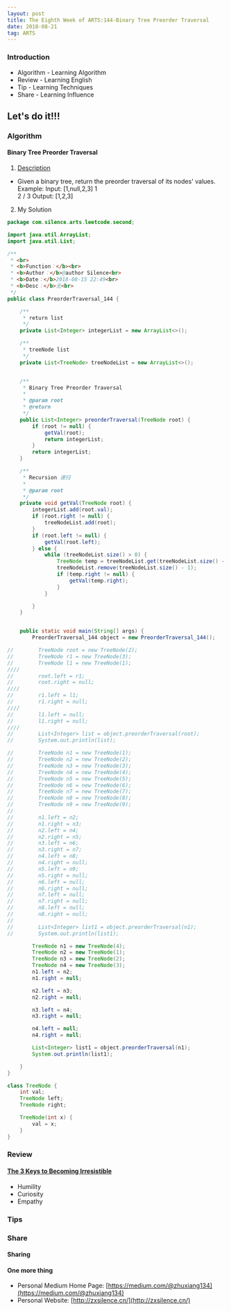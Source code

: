 ```yaml
---
layout: post
title: The Eighth Week of ARTS:144-Binary Tree Preorder Traversal
date: 2018-08-21
tag: ARTS
---
```


### Introduction
- Algorithm  - Learning Algorithm
- Review  - Learning English
- Tip - Learning Techniques
- Share - Learning Influence

## Let's do it!!!
### Algorithm
#### Binary Tree Preorder Traversal
1. [Description](https://leetcode.com/problems/binary-tree-preorder-traversal/description/)
- Given a binary tree, return the preorder traversal of its nodes' values.
Example:
Input: [1,null,2,3]
   1
    \
     2
    /
   3
Output: [1,2,3]
2. My Solution

```java
package com.silence.arts.leetcode.second;

import java.util.ArrayList;
import java.util.List;

/**
 * <br>
 * <b>Function：</b><br>
 * <b>Author：</b>@author Silence<br>
 * <b>Date：</b>2018-08-15 22:49<br>
 * <b>Desc：</b>无<br>
 */
public class PreorderTraversal_144 {

    /**
     * return list
     */
    private List<Integer> integerList = new ArrayList<>();

    /**
     * treeNode list
     */
    private List<TreeNode> treeNodeList = new ArrayList<>();


    /**
     * Binary Tree Preorder Traversal
     *
     * @param root
     * @return
     */
    public List<Integer> preorderTraversal(TreeNode root) {
        if (root != null) {
            getVal(root);
            return integerList;
        }
        return integerList;
    }

    /**
     * Recursion 递归
     *
     * @param root
     */
    private void getVal(TreeNode root) {
        integerList.add(root.val);
        if (root.right != null) {
            treeNodeList.add(root);
        }
        if (root.left != null) {
            getVal(root.left);
        } else {
            while (treeNodeList.size() > 0) {
                TreeNode temp = treeNodeList.get(treeNodeList.size() - 1);
                treeNodeList.remove(treeNodeList.size() - 1);
                if (temp.right != null) {
                    getVal(temp.right);
                }
            }

        }
    }


    public static void main(String[] args) {
        PreorderTraversal_144 object = new PreorderTraversal_144();

//        TreeNode root = new TreeNode(2);
//        TreeNode r1 = new TreeNode(3);
//        TreeNode l1 = new TreeNode(1);
////
//        root.left = r1;
//        root.right = null;
////
//        r1.left = l1;
//        r1.right = null;
////
//        l1.left = null;
//        l1.right = null;
////
//        List<Integer> list = object.preorderTraversal(root);
//        System.out.println(list);

//        TreeNode n1 = new TreeNode(1);
//        TreeNode n2 = new TreeNode(2);
//        TreeNode n3 = new TreeNode(3);
//        TreeNode n4 = new TreeNode(4);
//        TreeNode n5 = new TreeNode(5);
//        TreeNode n6 = new TreeNode(6);
//        TreeNode n7 = new TreeNode(7);
//        TreeNode n8 = new TreeNode(8);
//        TreeNode n9 = new TreeNode(9);
//
//        n1.left = n2;
//        n1.right = n3;
//        n2.left = n4;
//        n2.right = n5;
//        n3.left = n6;
//        n3.right = n7;
//        n4.left = n8;
//        n4.right = null;
//        n5.left = n9;
//        n5.right = null;
//        n6.left = null;
//        n6.right = null;
//        n7.left = null;
//        n7.right = null;
//        n8.left = null;
//        n8.right = null;
//
//        List<Integer> list1 = object.preorderTraversal(n1);
//        System.out.println(list1);

        TreeNode n1 = new TreeNode(4);
        TreeNode n2 = new TreeNode(1);
        TreeNode n3 = new TreeNode(2);
        TreeNode n4 = new TreeNode(3);
        n1.left = n2;
        n1.right = null;

        n2.left = n3;
        n2.right = null;

        n3.left = n4;
        n3.right = null;

        n4.left = null;
        n4.right = null;

        List<Integer> list1 = object.preorderTraversal(n1);
        System.out.println(list1);

    }
}

class TreeNode {
    int val;
    TreeNode left;
    TreeNode right;

    TreeNode(int x) {
        val = x;
    }
}
```

### Review
#### [The 3 Keys to Becoming Irresistible](https://medium.com/personal-growth/the-3-keys-to-becoming-irresistible-d2f689ea4bf1)
- Humility
- Curiosity
- Empathy

### Tips


### Share
#### Sharing


#### One more thing
- Personal Medium Home Page: [https://medium.com/@zhuxiang134](https://medium.com/@zhuxiang134)
- Personal Website: [http://zxsilence.cn/](http://zxsilence.cn/)
